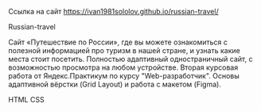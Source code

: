 Ссылка на сайт
https://ivan1981sololov.github.io/russian-travel/

Russian-travel

Сайт «Путешествие по России», где вы можете ознакомиться с полезной информацией про туризм в нашей стране, и узнать какие места стоит посетить. Полностью адаптивный одностраничный сайт, с возможностью просмотра на любом устройстве. Вторая курсовая работа от Яндекс.Практикум по курсу "Web-разработчик". Основы адаптивной вёрстки (Grid Layout) и работа с макетом (Figma).

HTML CSS 